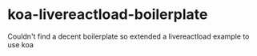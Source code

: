 # koa-livereactload-boilerplate
Couldn't find a decent boilerplate so extended a livereactload example to use koa
